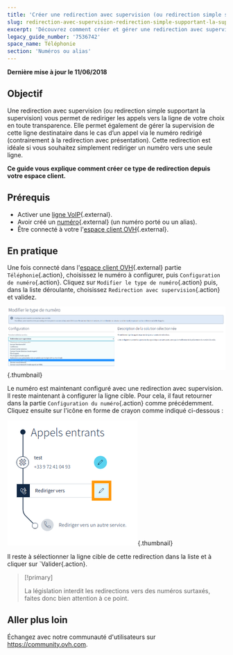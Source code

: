 ```yaml
---
title: 'Créer une redirection avec supervision (ou redirection simple supportant la supervision)'
slug: redirection-avec-supervision-redirection-simple-supportant-la-supervision
excerpt: 'Découvrez comment créer et gérer une redirection avec supervision'
legacy_guide_number: '7536742'
space_name: Téléphonie
section: 'Numéros ou alias'
---
```


**Dernière mise à jour le 11/06/2018**


## Objectif

Une redirection avec supervision (ou redirection simple supportant la supervision) vous permet de rediriger les appels vers la ligne de votre choix en toute transparence. Elle permet également de gérer la supervision de cette ligne destinataire dans le cas d’un appel via le numéro redirigé (contrairement à la redirection avec présentation). Cette redirection est idéale si vous souhaitez simplement rediriger un numéro vers une seule ligne.

**Ce guide vous explique comment créer ce type de redirection depuis votre espace client.**


## Prérequis

- Activer une [ligne VoIP](https://www.ovhtelecom.fr/telephonie/voip/){.external}.
- Avoir créé un [numéro](https://www.ovhtelecom.fr/telephonie/numeros/){.external} (un numéro porté ou un alias).
- Être connecté à votre l'[espace client OVH](https://www.ovhtelecom.fr/manager/#/){.external}.


## En pratique

Une fois connecté dans l'[espace client OVH](https://www.ovhtelecom.fr/manager/#/){.external} partie `Téléphonie`{.action}, choisissez le numéro à configurer, puis `Configuration de numéro`{.action}. Cliquez sur `Modifier le type de numéro`{.action} puis, dans la liste déroulante, choisissez `Redirection avec supervision`{.action} et validez.

![Paramétrage de la redirection avec supervision](images/redirection_supervision_menu.png){.thumbnail}


Le numéro est maintenant configuré avec une redirection avec supervision. Il reste maintenant à configurer la ligne cible. Pour cela, il faut retourner dans la partie `Configuration du numéro`{.action} comme précédemment. Cliquez ensuite sur l'icône en forme de crayon comme indiqué ci-dessous :

![Paramétrage de la redirection avec supervision](images/ligne_cible.png){.thumbnail}

Il reste à sélectionner la ligne cible de cette redirection dans la liste et à cliquer sur `Valider{.action}.

> [!primary]
>
> La législation interdit les redirections vers des numéros surtaxés, faites donc bien attention à ce point.
>



## Aller plus loin

Échangez avec notre communauté d'utilisateurs sur <https://community.ovh.com>.